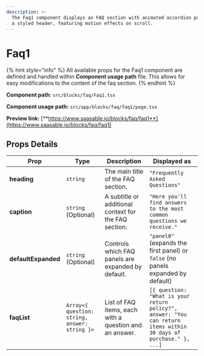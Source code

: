 ```yaml
---
description: >-
  The Faq1 component displays an FAQ section with animated accordion panels and
  a styled header, featuring motion effects on scroll.
---
```


# Faq1

{% hint style="info" %}
All available props for the Faq1 component are defined and handled within **Component usage path** file. This allows for easy modifications to the content of the faq section.
{% endhint %}

**Component path**: `src/blocks/faq/Faq1.tsx`

**Component usage path:**  `src/app/blocks/faq/faq1/page.tsx`

**Preview link:** [**https://www.saasable.io/blocks/faq/faq1**](https://www.saasable.io/blocks/faq/faq1)

## Props Details

| Prop                | Type                                          | Description                                            | Displayed as                                                                                                     |
| ------------------- | --------------------------------------------- | ------------------------------------------------------ | ---------------------------------------------------------------------------------------------------------------- |
| **heading**         | `string`                                      | The main title of the FAQ section.                     | `"Frequently Asked Questions"`                                                                                   |
| **caption**         | `string` (Optional)                           | A subtitle or additional context for the FAQ section.  | `"Here you'll find answers to the most common questions we receive."`                                            |
| **defaultExpanded** | `string` (Optional)                           | Controls which FAQ panels are expanded by default.     | `"panel0"` (expands the first panel) or `false` (no panels expanded by default)                                  |
| **faqList**         | `Array<{ question: string, answer: string }>` | List of FAQ items, each with a question and an answer. | `[{ question: "What is your return policy?", answer: "You can return items within 30 days of purchase." }, ...]` |
